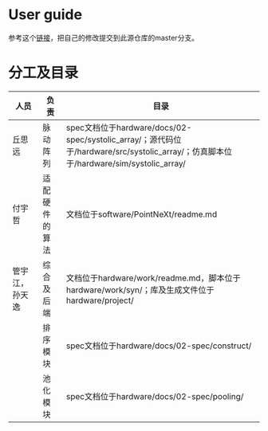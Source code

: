 
# User guide
参考这个[链接](https://developer.aliyun.com/article/604633)，把自己的修改提交到此源仓库的master分支。

# 分工及目录
| 人员 | 负责 | 目录 |
| ---- | ---- | ---- |
| 丘思远 | 脉动阵列 | spec文档位于hardware/docs/02-spec/systolic_array/；源代码位于/hardware/src/systolic_array/；仿真脚本位于/hardware/sim/systolic_array/ |
| 付宇哲 | 适配硬件的算法 | 文档位于software/PointNeXt/readme.md |
| 管宇江，孙天逸 | 综合及后端 | 文档位于hardware/work/readme.md，脚本位于 hardware/work/syn/；库及生成文件位于hardware/project/ |
| | 排序模块 |  spec文档位于hardware/docs/02-spec/construct/ |
| | 池化模块 | spec文档位于hardware/docs/02-spec/pooling/ |

